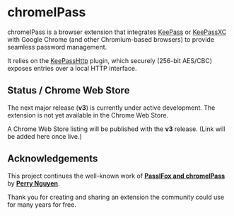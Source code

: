 # chromeIPass

chromeIPass is a browser extension that integrates [KeePass](https://keepass.info) or [KeePassXC](https://keepassxc.org) with Google Chrome (and other Chromium-based browsers) to provide seamless password management.

It relies on the [KeePassHttp](https://github.com/alan-null/keepasshttp) plugin, which securely (256-bit AES/CBC) exposes entries over a local HTTP interface.

## Status / Chrome Web Store

The next major release (**v3**) is currently under active development. The extension is not yet available in the Chrome Web Store.

A Chrome Web Store listing will be published with the **v3** release. (Link will be added here once live.)

## Acknowledgements

This project continues the well-known work of **[PassIFox and chromeIPass](https://github.com/pfn/passifox)** by [**Perry Nguyen**](https://github.com/pfn).

Thank you for creating and sharing an extension the community could use for many years for free.